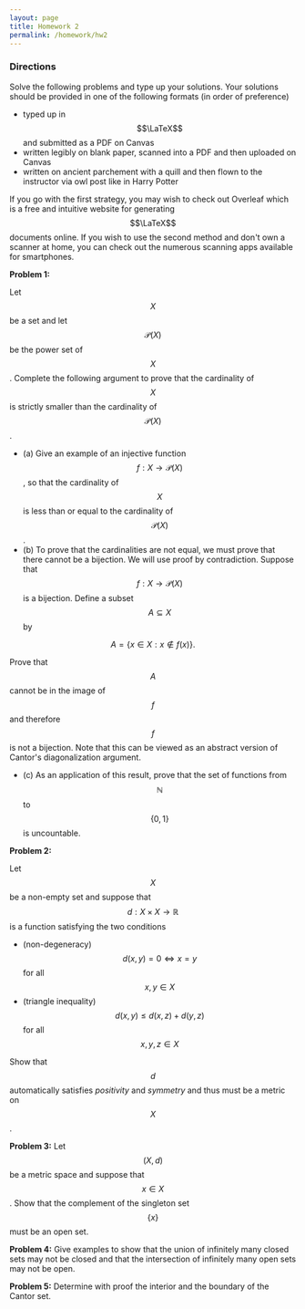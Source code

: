 ```yaml
---
layout: page
title: Homework 2
permalink: /homework/hw2
---
```


### Directions
Solve the following problems and type up your solutions.  Your solutions should be provided in one of the following formats (in order of preference)
* typed up in $$\LaTeX$$ and submitted as a PDF on Canvas
* written legibly on blank paper, scanned into a PDF and then uploaded on Canvas
* written on ancient parchement with a quill and then flown to the instructor via owl post like in Harry Potter

If you go with the first strategy, you may wish to check out Overleaf which is a free and intuitive website for generating $$\LaTeX$$ documents online.
If you wish to use the second method and don't own a scanner at home, you can check out the numerous scanning apps available for smartphones.

**Problem 1:** 

Let $$X$$ be a set and let $$\mathcal P(X)$$ be the power set of $$X$$.
Complete the following argument to prove that the cardinality of $$X$$ is strictly smaller than the cardinality of $$\mathcal P(X)$$.

* (a) Give an example of an injective function $$f: X\rightarrow\mathcal P(X)$$, so that the cardinality of $$X$$ is less than or equal to the cardinality of $$\mathcal P(X)$$.
* (b) To prove that the cardinalities are not equal, we must prove that there cannot be a bijection.  We will use proof by contradiction.  Suppose that $$f: X\rightarrow \mathcal P(X)$$ is a bijection.  Define a subset $$A\subseteq X$$ by

$$A = \{x\in X: x\notin f(x)\}.$$

Prove that $$A$$ cannot be in the image of $$f$$ and therefore $$f$$ is not a bijection.  Note that this can be viewed as an abstract version of Cantor's diagonalization argument.
* (c) As an application of this result, prove that the set of functions from $$\mathbb N$$ to $$\{0,1\}$$ is uncountable.

**Problem 2:**  

Let $$X$$ be a non-empty set and suppose that $$d: X\times X\rightarrow \mathbb R$$ is a function satisfying the two conditions

* (non-degeneracy) $$d(x,y) = 0\Leftrightarrow x = y$$ for all $$x,y\in X$$
* (triangle inequality) $$d(x,y) \leq d(x,z) + d(y,z)$$ for all $$x,y,z\in X$$

Show that $$d$$ automatically satisfies *positivity* and *symmetry* and thus must be a metric on $$X$$.

**Problem 3:** Let $$(X,d)$$ be a metric space and suppose that $$x\in X$$.  Show that the complement of the singleton set $$\{x\}$$ must be an open set.

**Problem 4:** Give examples to show that the union of infinitely many closed sets may not be closed and that the intersection of infinitely many open sets may not be open.

**Problem 5:** Determine with proof the interior and the boundary of the Cantor set.

